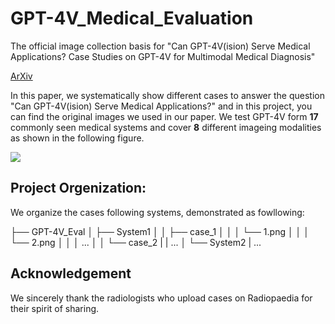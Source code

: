 # GPT-4V_Medical_Evaluation
The official image collection basis for "Can GPT-4V(ision) Serve Medical Applications? Case Studies on GPT-4V for Multimodal Medical Diagnosis"

[ArXiv]()

In this paper, we systematically show different cases to answer the question "Can GPT-4V(ision) Serve Medical Applications?" and in this project, you can find the original images we used in our paper. We test GPT-4V form **17** commonly seen medical systems and cover **8** different imageing modalities as shown in the following figure.

<img src="https://github.com/chaoyi-wu/GPT-4V_Medical_Evaluation/blob/main/teaser.png"/>

## Project Orgenization:
We organize the cases following systems, demonstrated as fowllowing: 

├── GPT-4V_Eval
│ ├── System1
│ │ ├── case_1
│ │ │ └── 1.png
│ │ │ └── 2.png
│ │ │ ...
│ │ └── case_2
| | ...
│ └── System2
| ...

## Acknowledgement
We sincerely thank the radiologists who upload cases on Radiopaedia for their spirit of sharing.
